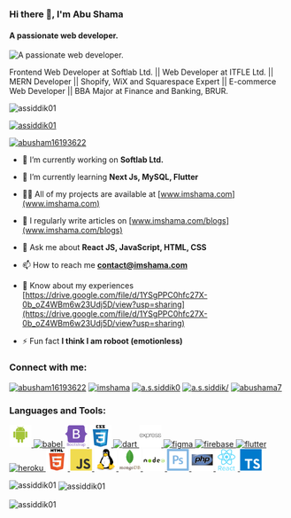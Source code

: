 ### Hi there 👋, I'm Abu Shama
#### A passionate web developer.
![A passionate web developer.](https://media-exp1.licdn.com/dms/image/C5616AQEhJ2_X1Ni3FA/profile-displaybackgroundimage-shrink_350_1400/0/1654698717792?e=1660176000&v=beta&t=A9laywrtGQ1Trh-bq66NwC3VYFchSatIvdn2QXHrv6w)

Frontend Web Developer at Softlab Ltd. || Web Developer at ITFLE Ltd. || MERN Developer || Shopify, WiX and Squarespace Expert || E-commerce Web Developer || BBA Major at Finance and Banking, BRUR.


<p align="left"> <img src="https://komarev.com/ghpvc/?username=assiddik01&label=Profile%20views&color=0e75b6&style=flat" alt="assiddik01" /> </p>

<p align="left"> <a href="https://github.com/ryo-ma/github-profile-trophy"><img src="https://github-profile-trophy.vercel.app/?username=assiddik01" alt="assiddik01" /></a> </p>

<p align="left"> <a href="https://twitter.com/abusham16193622" target="blank"><img src="https://img.shields.io/twitter/follow/abusham16193622?logo=twitter&style=for-the-badge" alt="abusham16193622" /></a> </p>

- 🔭 I’m currently working on **Softlab Ltd.**

- 🌱 I’m currently learning **Next Js, MySQL, Flutter**

- 👨‍💻 All of my projects are available at [www.imshama.com](www.imshama.com)

- 📝 I regularly write articles on [www.imshama.com/blogs](www.imshama.com/blogs)

- 💬 Ask me about **React JS, JavaScript, HTML, CSS**

- 📫 How to reach me **contact@imshama.com**

- 📄 Know about my experiences [https://drive.google.com/file/d/1YSgPPC0hfc27X-0b_oZ4WBm6w23Udj5D/view?usp=sharing](https://drive.google.com/file/d/1YSgPPC0hfc27X-0b_oZ4WBm6w23Udj5D/view?usp=sharing)

- ⚡ Fun fact **I think I am roboot (emotionless)**

<h3 align="left">Connect with me:</h3>
<p align="left">
<a href="https://twitter.com/abusham16193622" target="blank"><img align="center" src="https://raw.githubusercontent.com/rahuldkjain/github-profile-readme-generator/master/src/images/icons/Social/twitter.svg" alt="abusham16193622" height="30" width="40" /></a>
<a href="https://linkedin.com/in/imshama" target="blank"><img align="center" src="https://raw.githubusercontent.com/rahuldkjain/github-profile-readme-generator/master/src/images/icons/Social/linked-in-alt.svg" alt="imshama" height="30" width="40" /></a>
<a href="https://fb.com/a.s.siddik0" target="blank"><img align="center" src="https://raw.githubusercontent.com/rahuldkjain/github-profile-readme-generator/master/src/images/icons/Social/facebook.svg" alt="a.s.siddik0" height="30" width="40" /></a>
<a href="https://instagram.com/a.s.siddik/" target="blank"><img align="center" src="https://raw.githubusercontent.com/rahuldkjain/github-profile-readme-generator/master/src/images/icons/Social/instagram.svg" alt="a.s.siddik/" height="30" width="40" /></a>
<a href="https://www.behance.net/abushama7" target="blank"><img align="center" src="https://raw.githubusercontent.com/rahuldkjain/github-profile-readme-generator/master/src/images/icons/Social/behance.svg" alt="abushama7" height="30" width="40" /></a>
</p>

<h3 align="left">Languages and Tools:</h3>
<p align="left"> <a href="https://developer.android.com" target="_blank" rel="noreferrer"> <img src="https://raw.githubusercontent.com/devicons/devicon/master/icons/android/android-original-wordmark.svg" alt="android" width="40" height="40"/> </a> <a href="https://babeljs.io/" target="_blank" rel="noreferrer"> <img src="https://www.vectorlogo.zone/logos/babeljs/babeljs-icon.svg" alt="babel" width="40" height="40"/> </a> <a href="https://getbootstrap.com" target="_blank" rel="noreferrer"> <img src="https://raw.githubusercontent.com/devicons/devicon/master/icons/bootstrap/bootstrap-plain-wordmark.svg" alt="bootstrap" width="40" height="40"/> </a> <a href="https://www.w3schools.com/css/" target="_blank" rel="noreferrer"> <img src="https://raw.githubusercontent.com/devicons/devicon/master/icons/css3/css3-original-wordmark.svg" alt="css3" width="40" height="40"/> </a> <a href="https://dart.dev" target="_blank" rel="noreferrer"> <img src="https://www.vectorlogo.zone/logos/dartlang/dartlang-icon.svg" alt="dart" width="40" height="40"/> </a> <a href="https://expressjs.com" target="_blank" rel="noreferrer"> <img src="https://raw.githubusercontent.com/devicons/devicon/master/icons/express/express-original-wordmark.svg" alt="express" width="40" height="40"/> </a> <a href="https://www.figma.com/" target="_blank" rel="noreferrer"> <img src="https://www.vectorlogo.zone/logos/figma/figma-icon.svg" alt="figma" width="40" height="40"/> </a> <a href="https://firebase.google.com/" target="_blank" rel="noreferrer"> <img src="https://www.vectorlogo.zone/logos/firebase/firebase-icon.svg" alt="firebase" width="40" height="40"/> </a> <a href="https://flutter.dev" target="_blank" rel="noreferrer"> <img src="https://www.vectorlogo.zone/logos/flutterio/flutterio-icon.svg" alt="flutter" width="40" height="40"/> </a> <a href="https://heroku.com" target="_blank" rel="noreferrer"> <img src="https://www.vectorlogo.zone/logos/heroku/heroku-icon.svg" alt="heroku" width="40" height="40"/> </a> <a href="https://www.w3.org/html/" target="_blank" rel="noreferrer"> <img src="https://raw.githubusercontent.com/devicons/devicon/master/icons/html5/html5-original-wordmark.svg" alt="html5" width="40" height="40"/> </a> <a href="https://developer.mozilla.org/en-US/docs/Web/JavaScript" target="_blank" rel="noreferrer"> <img src="https://raw.githubusercontent.com/devicons/devicon/master/icons/javascript/javascript-original.svg" alt="javascript" width="40" height="40"/> </a> <a href="https://www.linux.org/" target="_blank" rel="noreferrer"> <img src="https://raw.githubusercontent.com/devicons/devicon/master/icons/linux/linux-original.svg" alt="linux" width="40" height="40"/> </a> <a href="https://www.mongodb.com/" target="_blank" rel="noreferrer"> <img src="https://raw.githubusercontent.com/devicons/devicon/master/icons/mongodb/mongodb-original-wordmark.svg" alt="mongodb" width="40" height="40"/> </a> <a href="https://nodejs.org" target="_blank" rel="noreferrer"> <img src="https://raw.githubusercontent.com/devicons/devicon/master/icons/nodejs/nodejs-original-wordmark.svg" alt="nodejs" width="40" height="40"/> </a> <a href="https://www.photoshop.com/en" target="_blank" rel="noreferrer"> <img src="https://raw.githubusercontent.com/devicons/devicon/master/icons/photoshop/photoshop-line.svg" alt="photoshop" width="40" height="40"/> </a> <a href="https://www.php.net" target="_blank" rel="noreferrer"> <img src="https://raw.githubusercontent.com/devicons/devicon/master/icons/php/php-original.svg" alt="php" width="40" height="40"/> </a> <a href="https://reactjs.org/" target="_blank" rel="noreferrer"> <img src="https://raw.githubusercontent.com/devicons/devicon/master/icons/react/react-original-wordmark.svg" alt="react" width="40" height="40"/> </a> <a href="https://www.typescriptlang.org/" target="_blank" rel="noreferrer"> <img src="https://raw.githubusercontent.com/devicons/devicon/master/icons/typescript/typescript-original.svg" alt="typescript" width="40" height="40"/> </a> </p>

<p><img align="left" src="https://github-readme-stats.vercel.app/api/top-langs?username=assiddik01&show_icons=true&locale=en&layout=compact" alt="assiddik01" /></p>

<p>&nbsp;<img align="center" src="https://github-readme-stats.vercel.app/api?username=assiddik01&show_icons=true&locale=en" alt="assiddik01" /></p>

<p><img align="center" src="https://github-readme-streak-stats.herokuapp.com/?user=assiddik01&" alt="assiddik01" /></p>
